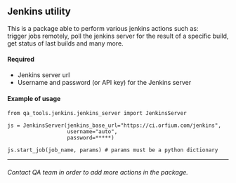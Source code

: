 ## Jenkins utility
This is a package able to perform various jenkins actions such as:  
trigger jobs remotely, poll the jenkins server for the result of a specific build,  
get status of last builds and many more.


#### Required

- Jenkins server url
- Username and password (or API key) for the Jenkins server

#### Example of usage
~~~
from qa_tools.jenkins.jenkins_server import JenkinsServer

js = JenkinsServer(jenkins_base_url="https://ci.orfium.com/jenkins",
                   username="auto",
                   password=*****)

js.start_job(job_name, params) # params must be a python dictionary
~~~

---
###### Contact QA team in order to add more actions in the package.